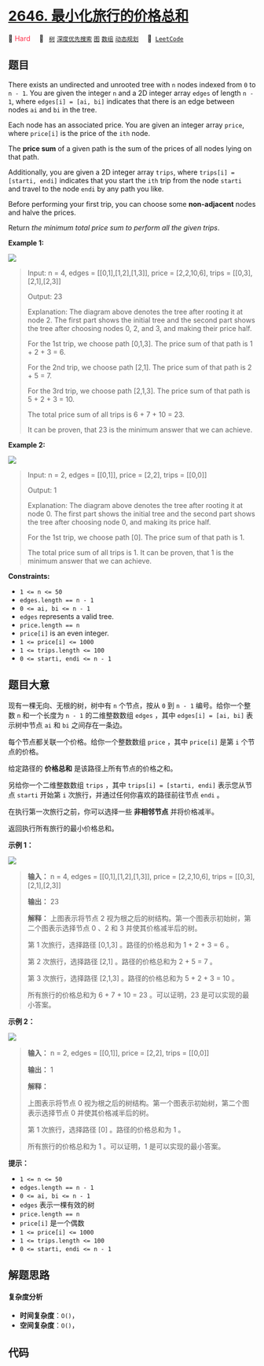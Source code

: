 # [2646. 最小化旅行的价格总和](https://leetcode.com/problems/minimize-the-total-price-of-the-trips)

🔴 <font color=#ff334b>Hard</font>&emsp; 🔖&ensp; [`树`](/tag/tree.md) [`深度优先搜索`](/tag/depth-first-search.md) [`图`](/tag/graph.md) [`数组`](/tag/array.md) [`动态规划`](/tag/dynamic-programming.md)&emsp; 🔗&ensp;[`LeetCode`](https://leetcode.com/problems/minimize-the-total-price-of-the-trips)

## 题目

There exists an undirected and unrooted tree with `n` nodes indexed from `0`
to `n - 1`. You are given the integer `n` and a 2D integer array `edges` of
length `n - 1`, where `edges[i] = [ai, bi]` indicates that there is an edge
between nodes `ai` and `bi` in the tree.

Each node has an associated price. You are given an integer array `price`,
where `price[i]` is the price of the `ith` node.

The **price sum** of a given path is the sum of the prices of all nodes lying
on that path.

Additionally, you are given a 2D integer array `trips`, where `trips[i] =
[starti, endi]` indicates that you start the `ith` trip from the node `starti`
and travel to the node `endi` by any path you like.

Before performing your first trip, you can choose some **non-adjacent** nodes
and halve the prices.

Return _the minimum total price sum to perform all the given trips_.



**Example 1:**

![](https://assets.leetcode.com/uploads/2023/03/16/diagram2.png)

> Input: n = 4, edges = [[0,1],[1,2],[1,3]], price = [2,2,10,6], trips = [[0,3],[2,1],[2,3]]
> 
> Output: 23
> 
> Explanation: The diagram above denotes the tree after rooting it at node 2. The first part shows the initial tree and the second part shows the tree after choosing nodes 0, 2, and 3, and making their price half.
> 
> For the 1st trip, we choose path [0,1,3]. The price sum of that path is 1 + 2 + 3 = 6.
> 
> For the 2nd trip, we choose path [2,1]. The price sum of that path is 2 + 5 = 7.
> 
> For the 3rd trip, we choose path [2,1,3]. The price sum of that path is 5 + 2 + 3 = 10.
> 
> The total price sum of all trips is 6 + 7 + 10 = 23.
> 
> It can be proven, that 23 is the minimum answer that we can achieve.

**Example 2:**

![](https://assets.leetcode.com/uploads/2023/03/16/diagram3.png)

> Input: n = 2, edges = [[0,1]], price = [2,2], trips = [[0,0]]
> 
> Output: 1
> 
> Explanation: The diagram above denotes the tree after rooting it at node 0. The first part shows the initial tree and the second part shows the tree after choosing node 0, and making its price half.
> 
> For the 1st trip, we choose path [0]. The price sum of that path is 1.
> 
> The total price sum of all trips is 1. It can be proven, that 1 is the minimum answer that we can achieve.

**Constraints:**

  * `1 <= n <= 50`
  * `edges.length == n - 1`
  * `0 <= ai, bi <= n - 1`
  * `edges` represents a valid tree.
  * `price.length == n`
  * `price[i]` is an even integer.
  * `1 <= price[i] <= 1000`
  * `1 <= trips.length <= 100`
  * `0 <= starti, endi <= n - 1`


## 题目大意

现有一棵无向、无根的树，树中有 `n` 个节点，按从 `0` 到 `n - 1` 编号。给你一个整数 `n` 和一个长度为 `n - 1` 的二维整数数组
`edges` ，其中 `edges[i] = [ai, bi]` 表示树中节点 `ai` 和 `bi` 之间存在一条边。

每个节点都关联一个价格。给你一个整数数组 `price` ，其中 `price[i]` 是第 `i` 个节点的价格。

给定路径的 **价格总和** 是该路径上所有节点的价格之和。

另给你一个二维整数数组 `trips` ，其中 `trips[i] = [starti, endi]` 表示您从节点 `starti` 开始第 `i`
次旅行，并通过任何你喜欢的路径前往节点 `endi` 。

在执行第一次旅行之前，你可以选择一些 **非相邻节点** 并将价格减半。

返回执行所有旅行的最小价格总和。



**示例 1：**

![](https://assets.leetcode.com/uploads/2023/03/16/diagram2.png)

> 
> 
> 
> 
> 
> **输入：** n = 4, edges = [[0,1],[1,2],[1,3]], price = [2,2,10,6], trips = [[0,3],[2,1],[2,3]]
> 
> **输出：** 23
> 
> **解释：** 上图表示将节点 2 视为根之后的树结构。第一个图表示初始树，第二个图表示选择节点 0 、2 和 3 并使其价格减半后的树。
> 
> 第 1 次旅行，选择路径 [0,1,3] 。路径的价格总和为 1 + 2 + 3 = 6 。
> 
> 第 2 次旅行，选择路径 [2,1] 。路径的价格总和为 2 + 5 = 7 。
> 
> 第 3 次旅行，选择路径 [2,1,3] 。路径的价格总和为 5 + 2 + 3 = 10 。
> 
> 所有旅行的价格总和为 6 + 7 + 10 = 23 。可以证明，23 是可以实现的最小答案。

**示例 2：**

![](https://assets.leetcode.com/uploads/2023/03/16/diagram3.png)

> 
> 
> 
> 
> 
> **输入：** n = 2, edges = [[0,1]], price = [2,2], trips = [[0,0]]
> 
> **输出：** 1
> 
> **解释：**
> 
> 上图表示将节点 0 视为根之后的树结构。第一个图表示初始树，第二个图表示选择节点 0 并使其价格减半后的树。 
> 
> 第 1 次旅行，选择路径 [0] 。路径的价格总和为 1 。 
> 
> 所有旅行的价格总和为 1 。可以证明，1 是可以实现的最小答案。
> 
> 



**提示：**

  * `1 <= n <= 50`
  * `edges.length == n - 1`
  * `0 <= ai, bi <= n - 1`
  * `edges` 表示一棵有效的树
  * `price.length == n`
  * `price[i]` 是一个偶数
  * `1 <= price[i] <= 1000`
  * `1 <= trips.length <= 100`
  * `0 <= starti, endi <= n - 1`


## 解题思路

#### 复杂度分析

- **时间复杂度**：`O()`，
- **空间复杂度**：`O()`，

## 代码

```javascript

```